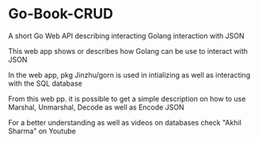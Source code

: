 # Go-Book-CRUD
A short Go Web API describing interacting Golang interaction with JSON 



This web app shows or describes how Golang can be use to interact with JSON

In the web app, pkg Jinzhu/gorn is used in intializing as well as interacting with the SQL database

From this web pp. it is possible to get a simple description on how to use Marshal, Unmarshal, Decode as well as Encode JSON

For a better understanding as well as videos on databases check "Akhil Sharma" on Youtube
